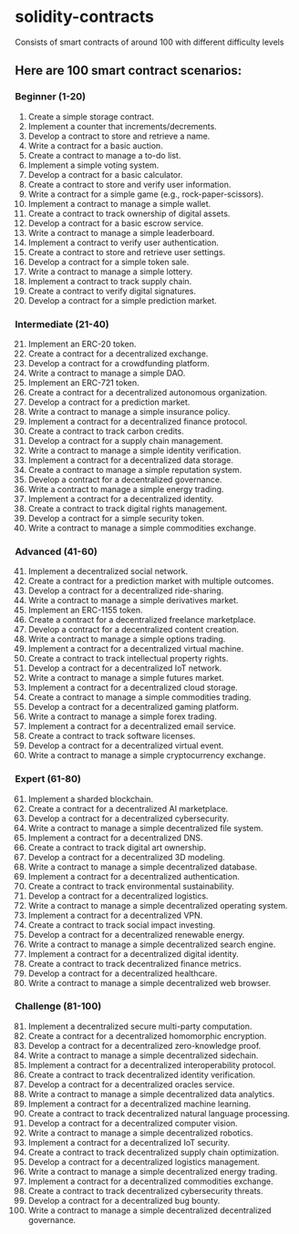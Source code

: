 # solidity-contracts
Consists of smart contracts of around 100 with different difficulty levels

## Here are 100 smart contract scenarios:
### Beginner (1-20)
1. Create a simple storage contract.
2. Implement a counter that increments/decrements.
3. Develop a contract to store and retrieve a name.
4. Write a contract for a basic auction.
5. Create a contract to manage a to-do list.
6. Implement a simple voting system.
7. Develop a contract for a basic calculator.
8. Create a contract to store and verify user information.
9. Write a contract for a simple game (e.g., rock-paper-scissors).
10. Implement a contract to manage a simple wallet.
11. Create a contract to track ownership of digital assets.
12. Develop a contract for a basic escrow service.
13. Write a contract to manage a simple leaderboard.
14. Implement a contract to verify user authentication.
15. Create a contract to store and retrieve user settings.
16. Develop a contract for a simple token sale.
17. Write a contract to manage a simple lottery.
18. Implement a contract to track supply chain.
19. Create a contract to verify digital signatures.
20. Develop a contract for a simple prediction market.
### Intermediate (21-40)
21. Implement an ERC-20 token.
22. Create a contract for a decentralized exchange.
23. Develop a contract for a crowdfunding platform.
24. Write a contract to manage a simple DAO.
25. Implement an ERC-721 token.
26. Create a contract for a decentralized autonomous organization.
27. Develop a contract for a prediction market.
28. Write a contract to manage a simple insurance policy.
29. Implement a contract for a decentralized finance protocol.
30. Create a contract to track carbon credits.
31. Develop a contract for a supply chain management.
32. Write a contract to manage a simple identity verification.
33. Implement a contract for a decentralized data storage.
34. Create a contract to manage a simple reputation system.
35. Develop a contract for a decentralized governance.
36. Write a contract to manage a simple energy trading.
37. Implement a contract for a decentralized identity.
38. Create a contract to track digital rights management.
39. Develop a contract for a simple security token.
40. Write a contract to manage a simple commodities exchange.
### Advanced (41-60)
41. Implement a decentralized social network.
42. Create a contract for a prediction market with multiple outcomes.
43. Develop a contract for a decentralized ride-sharing.
44. Write a contract to manage a simple derivatives market.
45. Implement an ERC-1155 token.
46. Create a contract for a decentralized freelance marketplace.
47. Develop a contract for a decentralized content creation.
48. Write a contract to manage a simple options trading.
49. Implement a contract for a decentralized virtual machine.
50. Create a contract to track intellectual property rights.
51. Develop a contract for a decentralized IoT network.
52. Write a contract to manage a simple futures market.
53. Implement a contract for a decentralized cloud storage.
54. Create a contract to manage a simple commodities trading.
55. Develop a contract for a decentralized gaming platform.
56. Write a contract to manage a simple forex trading.
57. Implement a contract for a decentralized email service.
58. Create a contract to track software licenses.
59. Develop a contract for a decentralized virtual event.
60. Write a contract to manage a simple cryptocurrency exchange.
### Expert (61-80)
61. Implement a sharded blockchain.
62. Create a contract for a decentralized AI marketplace.
63. Develop a contract for a decentralized cybersecurity.
64. Write a contract to manage a simple decentralized file system.
65. Implement a contract for a decentralized DNS.
66. Create a contract to track digital art ownership.
67. Develop a contract for a decentralized 3D modeling.
68. Write a contract to manage a simple decentralized database.
69. Implement a contract for a decentralized authentication.
70. Create a contract to track environmental sustainability.
71. Develop a contract for a decentralized logistics.
72. Write a contract to manage a simple decentralized operating system.
73. Implement a contract for a decentralized VPN.
74. Create a contract to track social impact investing.
75. Develop a contract for a decentralized renewable energy.
76. Write a contract to manage a simple decentralized search engine.
77. Implement a contract for a decentralized digital identity.
78. Create a contract to track decentralized finance metrics.
79. Develop a contract for a decentralized healthcare.
80. Write a contract to manage a simple decentralized web browser.
### Challenge (81-100)
81. Implement a decentralized secure multi-party computation.
82. Create a contract for a decentralized homomorphic encryption.
83. Develop a contract for a decentralized zero-knowledge proof.
84. Write a contract to manage a simple decentralized sidechain.
85. Implement a contract for a decentralized interoperability protocol.
86. Create a contract to track decentralized identity verification.
87. Develop a contract for a decentralized oracles service.
88. Write a contract to manage a simple decentralized data analytics.
89. Implement a contract for a decentralized machine learning.
90. Create a contract to track decentralized natural language processing.
91. Develop a contract for a decentralized computer vision.
92. Write a contract to manage a simple decentralized robotics.
93. Implement a contract for a decentralized IoT security.
94. Create a contract to track decentralized supply chain optimization.
95. Develop a contract for a decentralized logistics management.
96. Write a contract to manage a simple decentralized energy trading.
97. Implement a contract for a decentralized commodities exchange.
98. Create a contract to track decentralized cybersecurity threats.
99. Develop a contract for a decentralized bug bounty.
100. Write a contract to manage a simple decentralized decentralized governance.
